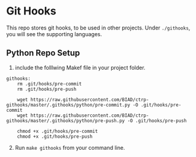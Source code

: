 # Git Hooks

This repo stores git hooks, to be used in other projects. 
Under `./githooks`, you will see the supporting languages. 

## Python Repo Setup 
1) include the folllwing Makef file in your project folder. 

```buildoutcfg
githooks:
	rm .git/hooks/pre-commit
	rm .git/hooks/pre-push

	wget https://raw.githubusercontent.com/BIAD/ctrp-githooks/master/.githooks/python/pre-commit.py -O .git/hooks/pre-commit
	wget https://raw.githubusercontent.com/BIAD/ctrp-githooks/master/.githooks/python/pre-push.py -O .git/hooks/pre-push

	chmod +x .git/hooks/pre-commit
	chmod +x .git/hooks/pre-push
```

2) Run `make githooks` from your command line. 


